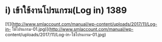 # i)    เข้าใช้งานโปรแกรม(Log in) 1389

[![](http://www.smlaccount.com/manual/wp-content/uploads/2017/11/Log-in-
ใช้โปรแกรม-01.jpg)](http://www.smlaccount.com/manual/wp-
content/uploads/2017/11/Log-in-ใช้โปรแกรม-01.jpg)

